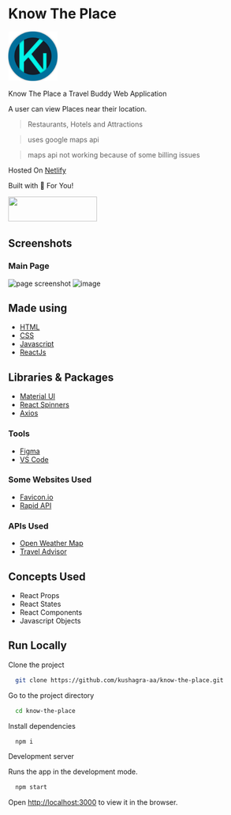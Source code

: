 # Know The Place

  <img src="./src/assets/logo.png" width="100px" height="100px">

Know The Place a Travel Buddy Web Application

A user can view Places near their location.
> Restaurants, Hotels and Attractions

> uses google maps api

> maps api not working because of some billing issues

Hosted On <u> Netlify </u>

Built with 🤍 For You!

<a target="_blank" href="https://know-the-place.netlify.app/">
  <img src="https://user-images.githubusercontent.com/68841296/153708399-79c90c32-2e06-4681-b038-6d82b54eb055.png" width="180px" height="50px">
</a>

## Screenshots

### Main Page

![page screenshot](https://user-images.githubusercontent.com/68841296/153708287-7c3b6013-1f4c-4edf-a960-dad193f80fa9.png)
![image](https://user-images.githubusercontent.com/68841296/153708623-d3789dc4-8c7e-4435-8d4e-368d5f952c92.png)


## Made using

- [HTML](https://www.w3schools.com/html/)
- [CSS](https://www.w3schools.com/css/default.asp)
- [Javascript](https://www.w3schools.com/js/default.asp)
- [ReactJs](https://reactjs.org/)

## Libraries & Packages

- [Material UI](https://mui.com/)
- [React Spinners](https://www.npmjs.com/package/react-spinners)
- [Axios](https://www.npmjs.com/package/axios)

### Tools

- [Figma](https://www.figma.com/)
- [VS Code](https://code.visualstudio.com/)

### Some Websites Used

- [Favicon.io](https://favicon.io/)
- [Rapid API](https://rapidapi.com/)

### APIs Used

- [Open Weather Map](https://rapidapi.com/community/api/open-weather-map/)
- [Travel Advisor](https://rapidapi.com/apidojo/api/travel-advisor/)

## Concepts Used

- React Props
- React States
- React Components
- Javascript Objects

## Run Locally

Clone the project

```bash
  git clone https://github.com/kushagra-aa/know-the-place.git
```

Go to the project directory

```bash
  cd know-the-place 
```

Install dependencies

```bash
  npm i
```

Development server

Runs the app in the development mode.

```bash
  npm start
```

Open [http://localhost:3000](http://localhost:3000) to view it in the browser.
